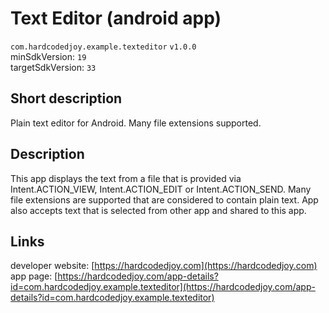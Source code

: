 # Text Editor (android app)

<code>com.hardcodedjoy.example.texteditor</code> <code>v1.0.0</code><br/>
minSdkVersion: <code>19</code><br/>
targetSdkVersion: <code>33</code><br/>

## Short description

Plain text editor for Android. Many file extensions supported.


## Description

This app displays the text from a file that is provided via Intent.ACTION_VIEW, Intent.ACTION_EDIT or Intent.ACTION_SEND. Many file extensions are supported that are considered to contain plain text. App also accepts text that is selected from other app and shared to this app.


## Links

developer website: [https://hardcodedjoy.com](https://hardcodedjoy.com)<br/>
app page: [https://hardcodedjoy.com/app-details?id=com.hardcodedjoy.example.texteditor](https://hardcodedjoy.com/app-details?id=com.hardcodedjoy.example.texteditor)<br/>
